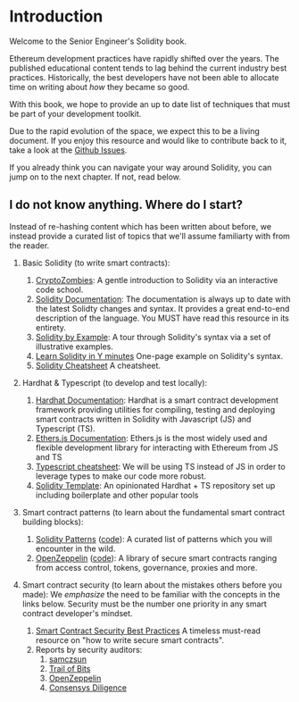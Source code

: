 # Introduction

Welcome to the Senior Engineer's Solidity book.

Ethereum development practices have rapidly shifted over the years. The published
educational content tends to lag behind the current industry best practices. Historically,
the best developers have not been able to allocate time on writing about _how_ they became
so good.

With this book, we hope to provide an up to date list of techniques that must be
part of your development toolkit.

Due to the rapid evolution of the space, we expect this to be a living document.
If you enjoy this resource and would like to contribute back to it, take a look
at the [Github Issues](https://github.com/gakonst/solidity-book/issues).

If you already think you can navigate your way around Solidity, you can jump on to
the next chapter. If not, read below.

## I do not know anything. Where do I start?

Instead of re-hashing content which has been written about before, we instead provide a curated list of topics that we'll assume familiarty
with from the reader.

1. Basic Solidity (to write smart contracts):
    1. [CryptoZombies](https://cryptozombies.io/en/course/):
    A gentle introduction to Solidity via an interactive code school.
    1. [Solidity Documentation](https://docs.soliditylang.org/en/latest): 
    The documentation is always up to date with the latest Solidty changes and syntax. It provides a great end-to-end description of the language. You MUST have read this resource in its entirety.
    1. [Solidity by Example](https://solidity-by-example.org/):
    A tour through Solidity's syntax via a set of illustrative examples.
    1. [Learn Solidity in Y minutes](https://learnxinyminutes.com/docs/solidity/)
    One-page example on Solidity's syntax.
    1. [Solidity Cheatsheet](https://github.com/manojpramesh/solidity-cheatsheet)
    A cheatsheet.

1. Hardhat & Typescript (to develop and test locally):
    1. [Hardhat Documentation](https://hardhat.org/getting-started/): Hardhat is a smart contract development framework providing utilities
    for compiling, testing and deploying smart contracts written in Solidity with Javascript (JS) and Typescript (TS).
    1. [Ethers.js Documentation](https://docs.ethers.io/v5/): Ethers.js is the most widely used and flexible development library
    for interacting with Ethereum from JS and TS
    1. [Typescript cheatsheet](https://devhints.io/typescript): We will be using TS instead 
    of JS in order to leverage types to make our code more robust.
    1. [Solidity Template](https://github.com/paulrberg/solidity-template/): An opinionated Hardhat + TS
    repository set up including boilerplate and other popular tools 

1. Smart contract patterns (to learn about the fundamental smart contract building blocks):
    1. [Solidity Patterns](https://fravoll.github.io/solidity-patterns/) ([code](https://github.com/fravoll/solidity-patterns)): 
    A curated list of patterns which you will encounter in the wild.
    1. [OpenZeppelin](https://docs.openzeppelin.com/contracts/4.x/) ([code](https://github.com/openzeppelin/openzeppelin-contracts)):
    A library of secure smart contracts ranging from access control, tokens, governance, proxies and more.

1. Smart contract security (to learn about the mistakes others before you made): We *emphasize* the need to
be familiar with the concepts in the links below. Security must be the number one priority in any smart contract developer's mindset.
    1. [Smart Contract Security Best Practices](https://consensys.github.io/smart-contract-best-practices/)
    A timeless must-read resource on "how to write secure smart contracts".
    1. Reports by security auditors:
        1. [samczsun](https://samczsun.com)
        1. [Trail of Bits](https://github.com/trailofbits/publications/tree/master/reviews)
        1. [OpenZeppelin](https://blog.openzeppelin.com/security-audits/)
        1. [Consensys Diligence](https://consensys.net/diligence/audits/)
